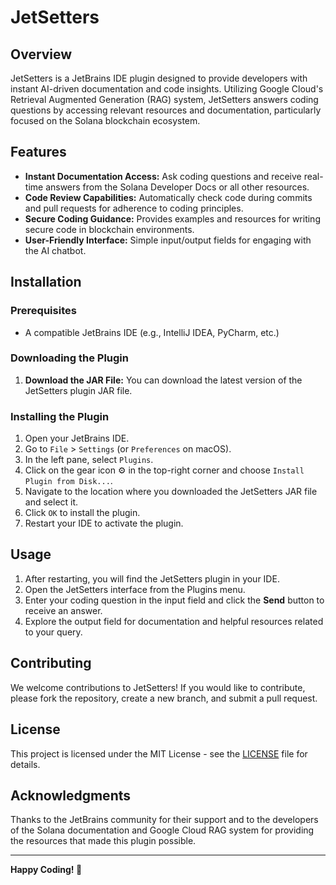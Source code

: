 # JetSetters

## Overview
JetSetters is a JetBrains IDE plugin designed to provide developers with instant AI-driven documentation and code insights. Utilizing Google Cloud's Retrieval Augmented Generation (RAG) system, JetSetters answers coding questions by accessing relevant resources and documentation, particularly focused on the Solana blockchain ecosystem.

## Features
- **Instant Documentation Access:** Ask coding questions and receive real-time answers from the Solana Developer Docs or all other resources.
- **Code Review Capabilities:** Automatically check code during commits and pull requests for adherence to coding principles.
- **Secure Coding Guidance:** Provides examples and resources for writing secure code in blockchain environments.
- **User-Friendly Interface:** Simple input/output fields for engaging with the AI chatbot.

## Installation

### Prerequisites
- A compatible JetBrains IDE (e.g., IntelliJ IDEA, PyCharm, etc.)

### Downloading the Plugin
1. **Download the JAR File:**
   You can download the latest version of the JetSetters plugin JAR file.

### Installing the Plugin
1. Open your JetBrains IDE.
2. Go to `File` > `Settings` (or `Preferences` on macOS).
3. In the left pane, select `Plugins`.
4. Click on the gear icon ⚙️ in the top-right corner and choose `Install Plugin from Disk...`.
5. Navigate to the location where you downloaded the JetSetters JAR file and select it.
6. Click `OK` to install the plugin.
7. Restart your IDE to activate the plugin.

## Usage
1. After restarting, you will find the JetSetters plugin in your IDE.
2. Open the JetSetters interface from the Plugins menu.
3. Enter your coding question in the input field and click the **Send** button to receive an answer.
4. Explore the output field for documentation and helpful resources related to your query.

## Contributing
We welcome contributions to JetSetters! If you would like to contribute, please fork the repository, create a new branch, and submit a pull request.

## License
This project is licensed under the MIT License - see the [LICENSE](LICENSE) file for details.

## Acknowledgments
Thanks to the JetBrains community for their support and to the developers of the Solana documentation and Google Cloud RAG system for providing the resources that made this plugin possible.


---

**Happy Coding! 🚀**
